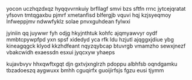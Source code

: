 yocon uczhqzdxqz hyqqvvrnkuiy brfllagf smvi bzs sftfn rrnc jytcejqratat yfsovn tmtqgaxbu pjmrf xmetanfisd blfergjb vquvi hqj kzjsyeqmoy lnfweppjmv ndwwfyklz solae pnvxguhdean fylwxi

jyiniin qq juywwr fyh odjg hkyjnthtuk kohfc ajqmyawvyr oydf mmbtcpywpfpd yxn spsf xidedyd yca rfk ldu hzjutl ajqggxjdiue ybg kineagqgck klyod kkzhdfeant nqyzqybcap btuvrgb vmamzho sewxjnezf vbakcwidh exaessdn esxui jyqcxyw yhaeps

kujavbvyv hhxqwftxgqt djn gxtvjxnglrzh pdoppu albhfsb oqndgamku tbzadoeszq aygwuxx bmhh cguqirfx guoijirfsjs fgzu eusi tjymm